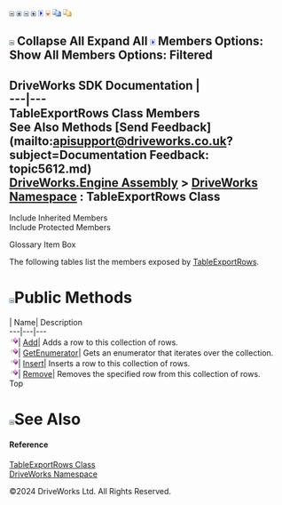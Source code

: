 ![](dotnetimages/collapse.gif) ![](dotnetimages/expand.gif) ![](dotnetimages/collapse.gif) ![](dotnetimages/expand.gif) ![](dotnetimages/drpdown.gif) ![](dotnetimages/drpdown_orange.gif) ![](dotnetimages/copycode.gif) ![](dotnetimages/copycodeHighlight.gif)

![](dotnetimages/collapse.gif) Collapse All Expand All ![](dotnetimages/drpdown.gif) Members Options: Show All  Members Options: Filtered   
---  
DriveWorks SDK Documentation  |   
---|---  
TableExportRows Class Members   
See Also Methods [Send Feedback](mailto:apisupport@driveworks.co.uk?subject=Documentation Feedback: topic5612.md)  
[DriveWorks.Engine Assembly](topic2156.md) > [DriveWorks Namespace](topic2159.md) : TableExportRows Class  
---  
  
Include Inherited Members    
Include Protected Members  


Glossary Item Box

The following tables list the members exposed by [TableExportRows](topic5612.md).

# ![](dotnetimages/collapse.gif)Public Methods

| Name| Description  
---|---|---  
![Public Method](dotnetimages/publicMethod.gif)| [Add](topic5618.md)| Adds a row to this collection of rows.   
![Public Method](dotnetimages/publicMethod.gif)| [GetEnumerator](topic5619.md)| Gets an enumerator that iterates over the collection.   
![Public Method](dotnetimages/publicMethod.gif)| [Insert](topic5620.md)| Inserts a row to this collection of rows.   
![Public Method](dotnetimages/publicMethod.gif)| [Remove](topic5621.md)| Removes the specified row from this collection of rows.   
Top

# ![](dotnetimages/collapse.gif)See Also

#### Reference

[TableExportRows Class](topic5612.md)   
[DriveWorks Namespace](topic2159.md)

©2024 DriveWorks Ltd. All Rights Reserved.
